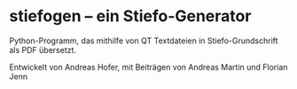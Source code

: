 # stiefogen – ein Stiefo-Generator

Python-Programm, das mithilfe von QT Textdateien in Stiefo-Grundschrift als PDF übersetzt.

Entwickelt von Andreas Hofer, mit Beiträgen von Andreas Martin und Florian Jenn
